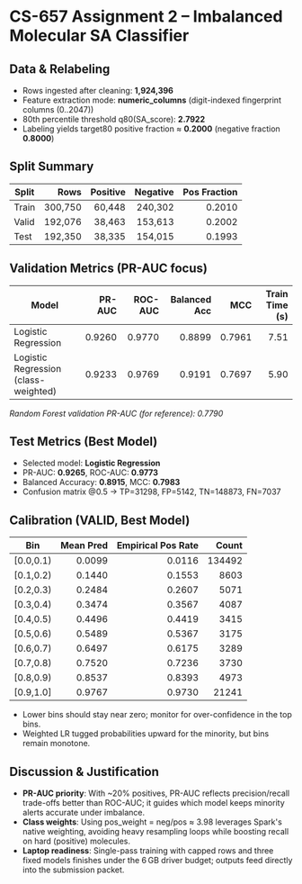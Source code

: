 # CS-657 Assignment 2 – Imbalanced Molecular SA Classifier
## Data & Relabeling
- Rows ingested after cleaning: **1,924,396**
- Feature extraction mode: **numeric_columns** (digit-indexed fingerprint columns (0..2047))
- 80th percentile threshold q80(SA_score): **2.7922**
- Labeling yields target80 positive fraction ≈ **0.2000** (negative fraction **0.8000**)

## Split Summary
| Split | Rows | Positive | Negative | Pos Fraction |
| --- | ---: | ---: | ---: | ---: |
| Train | 300,750 | 60,448 | 240,302 | 0.2010 |
| Valid | 192,076 | 38,463 | 153,613 | 0.2002 |
| Test | 192,350 | 38,335 | 154,015 | 0.1993 |

## Validation Metrics (PR-AUC focus)
| Model | PR-AUC | ROC-AUC | Balanced Acc | MCC | Train Time (s) |
| --- | ---: | ---: | ---: | ---: | ---: |
| Logistic Regression | 0.9260 | 0.9770 | 0.8899 | 0.7961 | 7.51 |
| Logistic Regression (class-weighted) | 0.9233 | 0.9769 | 0.9191 | 0.7697 | 5.90 |

*Random Forest validation PR-AUC (for reference): 0.7790*

## Test Metrics (Best Model)
- Selected model: **Logistic Regression**
- PR-AUC: **0.9265**, ROC-AUC: **0.9773**
- Balanced Accuracy: **0.8915**, MCC: **0.7983**
- Confusion matrix @0.5 → TP=31298, FP=5142, TN=148873, FN=7037

## Calibration (VALID, Best Model)
| Bin | Mean Pred | Empirical Pos Rate | Count |
| --- | ---: | ---: | ---: |
| [0.0,0.1) | 0.0099 | 0.0116 | 134492 |
| [0.1,0.2) | 0.1440 | 0.1553 | 8603 |
| [0.2,0.3) | 0.2484 | 0.2607 | 5071 |
| [0.3,0.4) | 0.3474 | 0.3567 | 4087 |
| [0.4,0.5) | 0.4496 | 0.4419 | 3415 |
| [0.5,0.6) | 0.5489 | 0.5367 | 3175 |
| [0.6,0.7) | 0.6497 | 0.6175 | 3289 |
| [0.7,0.8) | 0.7520 | 0.7236 | 3730 |
| [0.8,0.9) | 0.8537 | 0.8393 | 4973 |
| [0.9,1.0] | 0.9767 | 0.9730 | 21241 |

- Lower bins should stay near zero; monitor for over-confidence in the top bins.
- Weighted LR tugged probabilities upward for the minority, but bins remain monotone.

## Discussion & Justification
- **PR-AUC priority**: With ~20% positives, PR-AUC reflects precision/recall trade-offs better than ROC-AUC; it guides which model keeps minority alerts accurate under imbalance.
- **Class weights**: Using pos_weight = neg/pos ≈ 3.98 leverages Spark's native weighting, avoiding heavy resampling loops while boosting recall on hard (positive) molecules.
- **Laptop readiness**: Single-pass training with capped rows and three fixed models finishes under the 6 GB driver budget; outputs feed directly into the submission packet.
